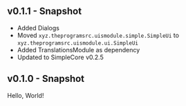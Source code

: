 ## v0.1.1 - Snapshot
* Added Dialogs
* Moved `xyz.theprogramsrc.uismodule.simple.SimpleUi` to `xyz.theprogramsrc.uismodule.ui.SimpleUi`
* Added TranslationsModule as dependency
* Updated to SimpleCore v0.2.5

## v0.1.0 - Snapshot
Hello, World!
